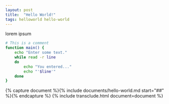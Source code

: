 ```yaml
---
layout: post
title:  "Hello World!"
tags: helloworld hello-world
---
```


lorem ipsum

```sh
# This is a comment
function main() {
    echo "Enter some text."
    while read -r line
    do
        echo "You entered..."
        echo "'$line'"
    done
}
```

{% capture document %}{% include documents/hello-world.md start="##" %}{% endcapture %}
{% include transclude.html document=document %}



